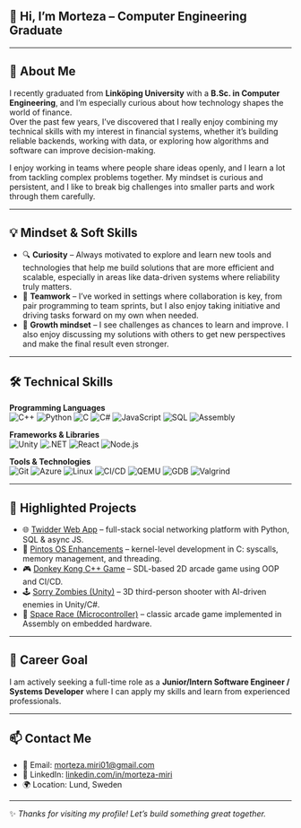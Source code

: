 ## 👋 Hi, I’m Morteza – Computer Engineering Graduate

---

## 🌟 About Me
I recently graduated from **Linköping University** with a **B.Sc. in Computer Engineering**, and I’m especially curious about how technology shapes the world of finance.  
Over the past few years, I’ve discovered that I really enjoy combining my technical skills with my interest in financial systems, whether it’s building reliable backends, working with data, or exploring how algorithms and software can improve decision-making.  

I enjoy working in teams where people share ideas openly, and I learn a lot from tackling complex problems together. My mindset is curious and persistent, and I like to break big challenges into smaller parts and work through them carefully.  

---

## 💡 Mindset & Soft Skills
- 🔍 **Curiosity** – Always motivated to explore and learn new tools and technologies that help me build solutions that are more  efficient and scalable, especially in areas like data-driven systems where reliability truly matters.
- 🤝 **Teamwork** – I’ve worked in settings where collaboration is key, from pair programming to team sprints, but I also enjoy taking initiative and driving tasks forward on my own when needed.
- 🚀 **Growth mindset** – I see challenges as chances to learn and improve. I also enjoy discussing my solutions with others to get new perspectives and make the final result even stronger.
---

## 🛠️ Technical Skills

**Programming Languages**  
![C++](https://img.shields.io/badge/C++-00599C?style=for-the-badge&logo=cplusplus&logoColor=white)
![Python](https://img.shields.io/badge/Python-3776AB?style=for-the-badge&logo=python&logoColor=white)
![C](https://img.shields.io/badge/C-00599C?style=for-the-badge&logo=c&logoColor=white)
![C#](https://img.shields.io/badge/C%23-239120?style=for-the-badge&logo=csharp&logoColor=white)
![JavaScript](https://img.shields.io/badge/JavaScript-F7DF1E?style=for-the-badge&logo=javascript&logoColor=black)
![SQL](https://img.shields.io/badge/SQL-003B57?style=for-the-badge&logo=databricks&logoColor=white)
![Assembly](https://img.shields.io/badge/Assembly-6E4C13?style=for-the-badge&logo=none&logoColor=white)

**Frameworks & Libraries**  
![Unity](https://img.shields.io/badge/Unity-100000?style=for-the-badge&logo=unity&logoColor=white)
![.NET](https://img.shields.io/badge/.NET-512BD4?style=for-the-badge&logo=dotnet&logoColor=white)
![React](https://img.shields.io/badge/React-20232A?style=for-the-badge&logo=react&logoColor=61DAFB)
![Node.js](https://img.shields.io/badge/Node.js-43853D?style=for-the-badge&logo=node-dot-js&logoColor=white)

**Tools & Technologies**  
![Git](https://img.shields.io/badge/Git-F05032?style=for-the-badge&logo=git&logoColor=white)
![Azure](https://img.shields.io/badge/Microsoft%20Azure-0078D4?style=for-the-badge&logo=microsoftazure&logoColor=white)
![Linux](https://img.shields.io/badge/Linux-FCC624?style=for-the-badge&logo=linux&logoColor=black)
![CI/CD](https://img.shields.io/badge/CI%2FCD-2088FF?style=for-the-badge&logo=github-actions&logoColor=white)
![QEMU](https://img.shields.io/badge/QEMU-FF6600?style=for-the-badge&logo=qemu&logoColor=white)
![GDB](https://img.shields.io/badge/GDB-000000?style=for-the-badge&logo=gnu&logoColor=white)
![Valgrind](https://img.shields.io/badge/Valgrind-5C2D91?style=for-the-badge&logo=none&logoColor=white)  


---

## 📌 Highlighted Projects 
- 🌐 [Twidder Web App](https://github.com/M0rteza02/Donkey-Kong) – full-stack social networking platform with Python, SQL & async JS.  
- 🧵 [Pintos OS Enhancements](https://github.com/M0rteza02/Operativsystem-Pintos) – kernel-level development in C: syscalls, memory management, and threading.  
- 🎮 [Donkey Kong C++ Game](https://github.com/M0rteza02/Donkey-Kong) – SDL-based 2D arcade game using OOP and CI/CD.  
- 🕹️ [Sorry Zombies (Unity)](https://github.com/M0rteza02/Sorry-zombie-Unity) – 3D third-person shooter with AI-driven enemies in Unity/C#.  
- 🔌 [Space Race (Microcontroller)](https://github.com/M0rteza02/Space-Race) – classic arcade game implemented in Assembly on embedded hardware.  

---

## 🎯 Career Goal
I am actively seeking a full-time role as a **Junior/Intern Software Engineer / Systems Developer** where I can apply my skills and learn from experienced professionals.

---

## 📫 Contact Me
- 📧 Email: [morteza.miri01@gmail.com](mailto:morteza.miri01@gmail.com)  
- 💼 LinkedIn: [linkedin.com/in/morteza-miri](https://www.linkedin.com/in/morteza-miri)  
- 🌍 Location: Lund, Sweden  

---
✨ *Thanks for visiting my profile! Let’s build something great together.*
